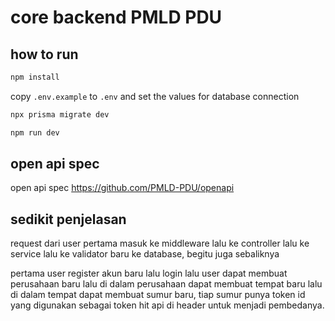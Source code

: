 # core backend PMLD PDU

## how to run

```bash
npm install
```

copy `.env.example` to `.env` and set the values for database connection

```bash
npx prisma migrate dev
```

```bash
npm run dev
```

## open api spec

open api spec https://github.com/PMLD-PDU/openapi

## sedikit penjelasan

request dari user pertama masuk ke middleware lalu ke controller lalu ke service lalu ke validator baru ke database, begitu juga sebaliknya

pertama user register akun baru lalu login lalu user dapat membuat perusahaan baru lalu di dalam perusahaan dapat membuat tempat baru lalu di dalam tempat dapat membuat sumur baru, tiap sumur punya token id yang digunakan sebagai token hit api di header untuk menjadi pembedanya.
